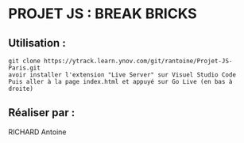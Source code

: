 # PROJET JS : BREAK BRICKS

## Utilisation : 

    git clone https://ytrack.learn.ynov.com/git/rantoine/Projet-JS-Paris.git
    avoir installer l'extension "Live Server" sur Visuel Studio Code
    Puis aller à la page index.html et appuyé sur Go Live (en bas à droite) 


## Réaliser par : 

RICHARD Antoine